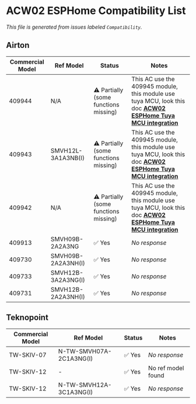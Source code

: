 # ACW02 ESPHome Compatibility List

_This file is generated from issues labeled `Compatibility`._

## Airton

| Commercial Model | Ref Model | Status | Notes |
|------------------|-----------|--------|-------|
| 409944 | N/A | ⚠️ Partially (some functions missing) | This AC use the 409945 module, this module use tuya MCU, look this doc  **[ACW02 ESPHome Tuya MCU integration](./docs/TUYA_MCU_SETUP.md)** |
| 409943 | SMVH12L-3A1A3NB(I) | ⚠️ Partially (some functions missing) | This AC use the 409945 module, this module use tuya MCU, look this doc  **[ACW02 ESPHome Tuya MCU integration](./docs/TUYA_MCU_SETUP.md)** |
| 409942 | N/A | ⚠️ Partially (some functions missing) | This AC use the 409945 module, this module use tuya MCU, look this doc  **[ACW02 ESPHome Tuya MCU integration](./docs/TUYA_MCU_SETUP.md)** |
| 409913 | SMVH09B-2A2A3NG | ✅ Yes | _No response_ |
| 409730 | SMVH09B-2A2A3NH(I) | ✅ Yes | _No response_ |
| 409733 | SMVH12B-3A2A3NG(I) | ✅ Yes | _No response_ |
| 409731 | SMVH12B-2A2A3NH(I) | ✅ Yes | _No response_ |

## Teknopoint

| Commercial Model | Ref Model | Status | Notes |
|------------------|-----------|--------|-------|
| TW-SKIV-07 | N-TW-SMVH07A-2C1A3NG(I) | ✅ Yes | _No response_ |
| TW-SKIV-12 | - | ✅ Yes | No ref model found |
| TW-SKIV-12 | N-TW-SMVH12A-3C1A3NG(I) | ✅ Yes | _No response_ |

